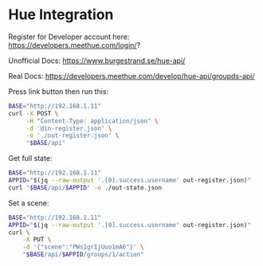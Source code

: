 # Hue Integration

Register for Developer account here:
https://developers.meethue.com/login/?

Unofficial Docs:
https://www.burgestrand.se/hue-api/

Real Docs:
https://developers.meethue.com/develop/hue-api/groupds-api/

Press link button then run this:

```sh
BASE="http://192.168.1.11"
curl -X POST \
     -H "Content-Type: application/json" \
     -d '@in-register.json' \
     -o './out-register.json' \
     "$BASE/api"
```

Get full state:

```sh
BASE="http://192.168.1.11"
APPID="$(jq --raw-output '.[0].success.username' out-register.json)"
curl "$BASE/api/$APPID" -o ./out-state.json
```

Set a scene:

```sh
BASE="http://192.168.1.11"
APPID="$(jq --raw-output '.[0].success.username' out-register.json)"
curl \
    -X PUT \
    -d '{"scene":"PWs1grIjUuo1mA6"}' \
    "$BASE/api/$APPID/groups/1/action"
```

